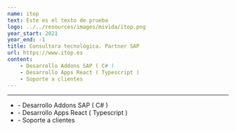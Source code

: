 ```yaml
---
name: itop
text: Este es el texto de prueba
logo: ../../resources/images/mivida/itop.png
year_start: 2021
year_end: -1
title: Consultora tecnológica. Partner SAP
url: https://www.itop.es
content:
    - Desarrollo Addons SAP ( C# )
    - Desarrollo Apps React ( Typescript )
    - Soporte a clientes
---
```


---

- \- Desarrollo Addons SAP ( C# )
- \- Desarrollo Apps React ( Typescript )
- \- Soporte a clientes
